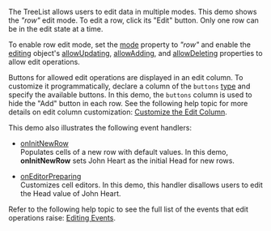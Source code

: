 The TreeList allows users to edit data in multiple modes. This demo shows the *"row"* edit mode. To edit a row, click its "Edit" button. Only one row can be in the edit state at a time.

To enable row edit mode, set the [mode](/Documentation/ApiReference/UI_Components/dxTreeList/Configuration/editing/#mode) property to *"row"* and enable the [editing](/Documentation/ApiReference/UI_Components/dxTreeList/Configuration/editing/#mode) object's [allowUpdating](/Documentation/ApiReference/UI_Components/dxTreeList/Configuration/editing/#allowUpdating), [allowAdding](/Documentation/ApiReference/UI_Components/dxTreeList/Configuration/editing/#allowAdding), and [allowDeleting](/Documentation/ApiReference/UI_Components/dxTreeList/Configuration/editing/#allowDeleting) properties to allow edit operations.

Buttons for allowed edit operations are displayed in an edit column. To customize it programmatically, declare a column of the `buttons` [type](/Documentation/ApiReference/UI_Components/dxTreeList/Configuration/columns/#type) and specify the available buttons. In this demo, the `buttons` column is used to hide the "Add" button in each row. See the following help topic for more details on edit column customization: [Customize the Edit Column](/Documentation/Guide/UI_Components/TreeList/Columns/Column_Types/Command_Columns/#Customize_the_Edit_Column).


This demo also illustrates the following event handlers:

- [onInitNewRow](/Documentation/ApiReference/UI_Components/dxTreeList/Configuration/#onInitNewRow)        
Populates cells of a new row with default values. In this demo, **onInitNewRow** sets John Heart as the initial Head for new rows.

- [onEditorPreparing](/Documentation/ApiReference/UI_Components/dxTreeList/Configuration/#onEditorPreparing)         
Customizes cell editors. In this demo, this handler disallows users to edit the Head value of John Heart.

Refer to the following help topic to see the full list of the events that edit operations raise: [Editing Events](/Documentation/Guide/UI_Components/TreeList/Editing/#Events).
